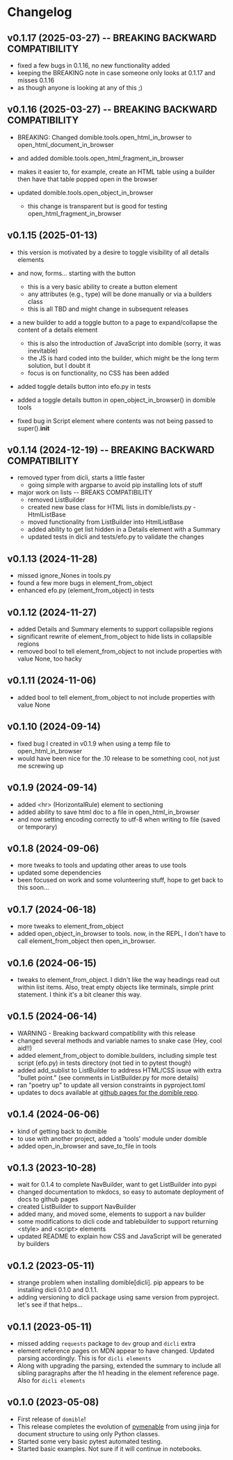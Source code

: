 # Changelog

## v0.1.17 (2025-03-27) -- BREAKING BACKWARD COMPATIBILITY  

- fixed a few bugs in 0.1.16, no new functionality added 
- keeping the BREAKING note in case someone only looks at 0.1.17 and misses 0.1.16
- as though anyone is looking at any of this  ;)

## v0.1.16 (2025-03-27) -- BREAKING BACKWARD COMPATIBILITY  

- BREAKING: Changed domible.tools.open_html_in_browser to open_html_document_in_browser
- and added domible.tools.open_html_fragment_in_browser
- makes it easier to, for example, create an HTML table using a builder then have that table popped open in the browser 
- updated domible.tools.open_object_in_browser

  - this change is transparent but is good for testing open_html_fragment_in_browser

## v0.1.15 (2025-01-13) 

- this version is motivated by a desire to toggle visibility of all details elements 
- and now, forms... starting with the button  

  - this is a very basic ability to create a button element
  - any attributes (e.g., type) will be done manually or via a builders class
  - this is all TBD and might change in subsequent releases 

- a new builder to add a toggle button to a page to expand/collapse the content of a details element 

  - this is also the introduction of JavaScript into domible (sorry, it was inevitable) 
  - the JS is hard coded into the builder, which might be the long term solution, but I doubt it 
  - focus is on functionality, no CSS has been added 

- added toggle details button into efo.py in tests 
- added a toggle details button in open_object_in_browser() in domible tools 
- fixed bug in Script element where contents was not being passed to super().__init__ 

## v0.1.14 (2024-12-19) -- BREAKING BACKWARD COMPATIBILITY 

- removed typer from dicli, starts a little faster
  - going simple with argparse to avoid pip installing lots of stuff 
- major work on lists -- BREAKS COMPATIBILITY 
  - removed ListBuilder 
  - created new base class for HTML lists in domible/lists.py - HtmlListBase  
  - moved functionality from ListBuilder into HtmlListBase 
  - added ability to get list hidden in a Details element with a Summary 
  - updated tests in dicli and tests/efo.py to validate the changes 

## v0.1.13 (2024-11-28)

- missed ignore_Nones in tools.py 
- found a few more bugs in element_from_object 
- enhanced efo.py (element_from_object) in tests 

## v0.1.12 (2024-11-27)

- added Details and Summary elements to support collapsible regions 
- significant rewrite of element_from_object to hide lists in collapsible regions 
- removed bool to tell element_from_object to not include properties with value None, too hacky     

## v0.1.11 (2024-11-06)

- added bool to tell element_from_object to not include properties with value None      

## v0.1.10 (2024-09-14)

- fixed bug I created in v0.1.9 when using a temp file to open_html_in_browser
- would have been nice for the .10 release to be something cool, not just me screwing up 

## v0.1.9 (2024-09-14)

- added &lt;hr> (HorizontalRule) element to sectioning
- added ability to save html doc to a file in open_html_in_browser
- and now setting encoding correctly to utf-8 when writing to file (saved or temporary)

## v0.1.8 (2024-09-06)

- more tweaks to tools and updating other areas to use tools
- updated some dependencies 
- been focused on work and some volunteering stuff, hope to get back to this soon...

## v0.1.7 (2024-06-18)

- more tweaks to element_from_object
- added open_object_in_browser to tools.
  now, in the REPL, I don't have to call element_from_object then open_in_browser.

## v0.1.6 (2024-06-15)

- tweaks to element_from_object.
  I didn't like the way headings read out within list items.
  Also, treat empty objects like terminals, simple print statement.
  I think it's a bit cleaner this way.

## v0.1.5 (2024-06-14)

- WARNING - Breaking backward compatibility with this release 
- changed several methods and variable names to snake case (Hey, cool aid!!)
- added element_from_object to domible.builders, including simple test script (efo.py) in tests directory 
  (not tied in to pytest though)
- added add_sublist to ListBuilder to address HTML/CSS issue with extra "bullet point."
  (see comments in ListBuilder.py for more details)
- ran "poetry up" to update all version constraints in pyproject.toml 
- updates to docs available at [github pages for the domible repo](https://joeldodson.github.io/domible/).

## v0.1.4 (2024-06-06)

- kind of getting back to domible 
- to use with another project, added a 'tools' module under domible
- added open_in_browser and save_to_file in tools 

## v0.1.3 (2023-10-28)

- wait for 0.1.4 to complete NavBuilder, want to get ListBuilder into pypi
- changed documentation to mkdocs, so easy to automate deployment of docs to github pages
- created ListBuilder to support NavBuilder 
- added many, and moved some, elements to support a nav builder
- some modifications to dicli code and tablebuilder to support returning &lt;style> and &lt;script> elements 
- updated README to explain how CSS and JavaScript will be generated by builders

## v0.1.2 (2023-05-11)

- strange problem when installing domible[dicli].  pip appears to be installing dicli 0.1.0 and 0.1.1.
- adding versioning to dicli package using same version from 
pyproject.  let's see if that helps...

## v0.1.1 (2023-05-11)

- missed adding `requests` package to `dev` group and `dicli` extra
- element reference pages on MDN appear to have changed.  Updated parsing accordingly.  This is for `dicli elements`
- Along with upgrading the parsing, extended the summary to include all sibling paragraphs after the h1 heading in the element reference page.  Also for `dicli elements` 

## v0.1.0 (2023-05-08)

- First release of `domible`!
- This release completes the evolution of
[pymenable](https://github.com/joeldodson/pymenable) from using jinja for document structure to using only Python classes.
- Started some very basic 
pytest automated testing.
- Started basic examples.  Not sure if it will continue in notebooks.
